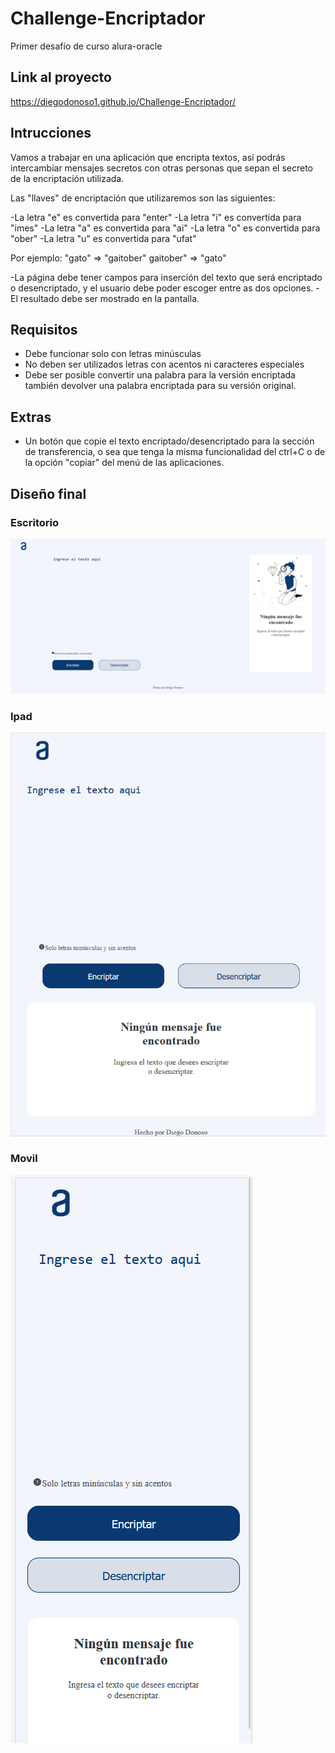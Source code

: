 # Challenge-Encriptador
Primer desafío de curso alura-oracle


## Link al proyecto 

https://diegodonoso1.github.io/Challenge-Encriptador/

## Intrucciones

Vamos a trabajar en una aplicación que encripta textos, así podrás intercambiar mensajes secretos con otras personas que sepan el secreto de la encriptación utilizada.

Las "llaves" de encriptación que utilizaremos son las siguientes:

-La letra "e" es convertida para "enter" 
-La letra "i" es convertida para "imes" 
-La letra "a" es convertida para "ai" 
-La letra "o" es convertida para "ober" 
-La letra "u" es convertida para "ufat"

Por ejemplo:
"gato" => "gaitober"
gaitober" => "gato"

-La página debe tener campos para inserción del texto que será encriptado o desencriptado, y el usuario debe poder escoger entre as dos opciones.
-El resultado debe ser mostrado en la pantalla.


## Requisitos

- Debe funcionar solo con letras minúsculas
- No deben ser utilizados letras con acentos ni caracteres especiales
- Debe ser posible convertir una palabra para la versión encriptada también devolver una palabra encriptada para su versión original. 

## Extras

- Un botón que copie el texto encriptado/desencriptado para la sección de transferencia, o sea que tenga la misma funcionalidad del ctrl+C o de la opción "copiar" del menú de las aplicaciones.

## Diseño final 
### Escritorio
![Desktop](/imagenes/desktop.png)

### Ipad
![Desktop](/imagenes/ipad..png)

### Movil
![Desktop](/imagenes/movil.png)
